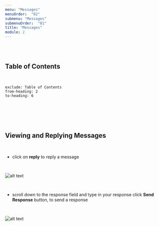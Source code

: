 ```yaml
---
menu: "Messages"
menuOrder:  "02"
submenu: "Messages"
submenuOrder:  "01"
title: "Messages"
module: 2
---
```


<br />
<br />

## Table of Contents

<br />

```toc
exclude: Table of Contents
from-heading: 2
to-heading: 6
```

<br />
<br />
<br />
<br />


## Viewing and Replying Messages
<br />

* click on **reply** to reply a message


<br />

  ![alt text](/images/messagereplybtn.png "Title")

<br />

* scroll down to the response field and type in your response click **Send Response** button, to send a response

<br />

![alt text](/images/sendResponse.png "Title")

<!-- * select a **Rating** by clicking the dropdown

<br />

* type in the **Subject and Content** 

<br />

 ![alt text](/images/reportIrregularityModal.png "Title")

<br /> -->


